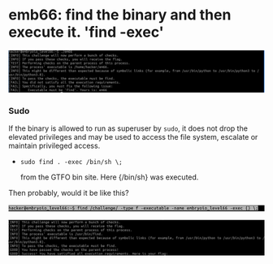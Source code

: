 # emb66: find the binary and then execute it. 'find -exec'

![So I need to execute find](<../.gitbook/assets/image (18) (1).png>)



### Sudo

If the binary is allowed to run as superuser by `sudo`, it does not drop the elevated privileges and may be used to access the file system, escalate or maintain privileged access.

*   ```
    sudo find . -exec /bin/sh \;
    ```

    from the GTFO bin site. Here {/bin/sh} was executed.

Then probably, would it be like this?

![find PATH -option -exec {} \\;](<../.gitbook/assets/image (98).png>)

![So it works as shown in GTFO bin](<../.gitbook/assets/image (7).png>)
